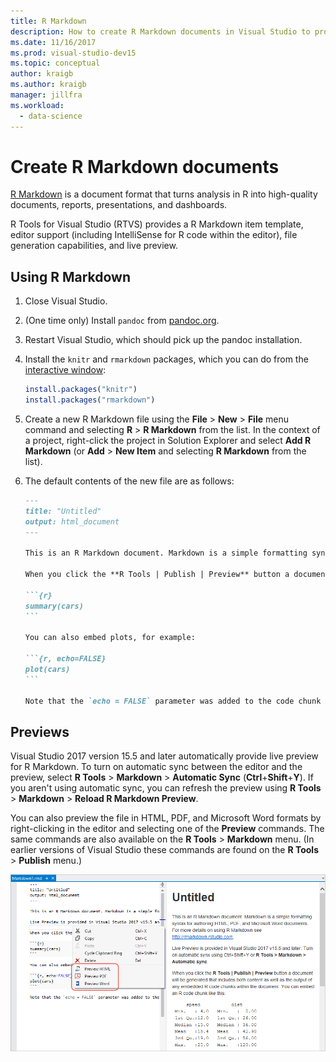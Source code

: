 ```yaml
---
title: R Markdown
description: How to create R Markdown documents in Visual Studio to produce high-quality reports, presentations, and dashboards.
ms.date: 11/16/2017
ms.prod: visual-studio-dev15
ms.topic: conceptual
author: kraigb
ms.author: kraigb
manager: jillfra
ms.workload:
  - data-science
---
```


# Create R Markdown documents

[R Markdown](https://rmarkdown.rstudio.com/) is a document format that turns analysis in R into high-quality documents, reports, presentations, and dashboards.

R Tools for Visual Studio (RTVS) provides a R Markdown item template, editor support (including IntelliSense for R code within the editor), file generation capabilities, and live preview.

## Using R Markdown

1. Close Visual Studio.
1. (One time only) Install `pandoc` from [pandoc.org](http://pandoc.org/installing.html).
1. Restart Visual Studio, which should pick up the pandoc installation.
1. Install the `knitr` and `rmarkdown` packages, which you can do from the [interactive window](interactive-repl-for-r-in-visual-studio.md):

    ```R
    install.packages("knitr")
    install.packages("rmarkdown")

    ```
1. Create a new R Markdown file using the **File** > **New** > **File** menu command and selecting **R** > **R Markdown** from the list. In the context of a project, right-click the project in Solution Explorer and select **Add R Markdown** (or **Add** > **New Item** and selecting **R Markdown** from the list).

1. The default contents of the new file are as follows:

    ~~~markdown
    ---
    title: "Untitled"
    output: html_document
    ---

    This is an R Markdown document. Markdown is a simple formatting syntax for authoring HTML, PDF, and Microsoft Word documents. For more details on using R Markdown see <http://rmarkdown.rstudio.com>.

    When you click the **R Tools | Publish | Preview** button a document will be generated that includes both content as well as the output of any embedded R code chunks within the document. You can embed an R code chunk like this:

    ```{r}
    summary(cars)
    ```

    You can also embed plots, for example:

    ```{r, echo=FALSE}
    plot(cars)
    ```

    Note that the `echo = FALSE` parameter was added to the code chunk to prevent printing of the R code that generated the plot.

    ~~~

## Previews

Visual Studio 2017 version 15.5 and later automatically provide live preview for R Markdown. To turn on automatic sync between the editor and the preview, select **R Tools** > **Markdown** > **Automatic Sync** (**Ctrl**+**Shift**+**Y**). If you aren't using automatic sync, you can refresh the preview using **R Tools** > **Markdown** > **Reload R Markdown Preview**.

You can also preview the file in HTML, PDF, and Microsoft Word formats by right-clicking in the editor and selecting one of the **Preview** commands. The same commands are also available on the **R Tools** > **Markdown** menu. (In earlier versions of Visual Studio these commands are found on the **R Tools** > **Publish** menu.)

![RMarkdown live preview and other preview menu commands](media/rmarkdown-live-preview.png)
